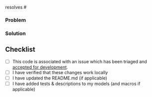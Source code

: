 resolves #

### Problem

<!---
  Describe the problem this PR is solving. What is the application state
  before this PR is merged?
-->

### Solution

<!---
  Describe the way this PR solves the above problem. Add as much detail as you
  can to help reviewers understand your changes. Include any alternatives and
  tradeoffs you considered.
-->

## Checklist
- [ ] This code is associated with an issue which has been triaged and [accepted for development](https://docs.getdbt.com/docs/contributing/oss-expectations#pull-requests). 
- [ ] I have verified that these changes work locally
- [ ] I have updated the README.md (if applicable)
- [ ] I have added tests & descriptions to my models (and macros if applicable)
